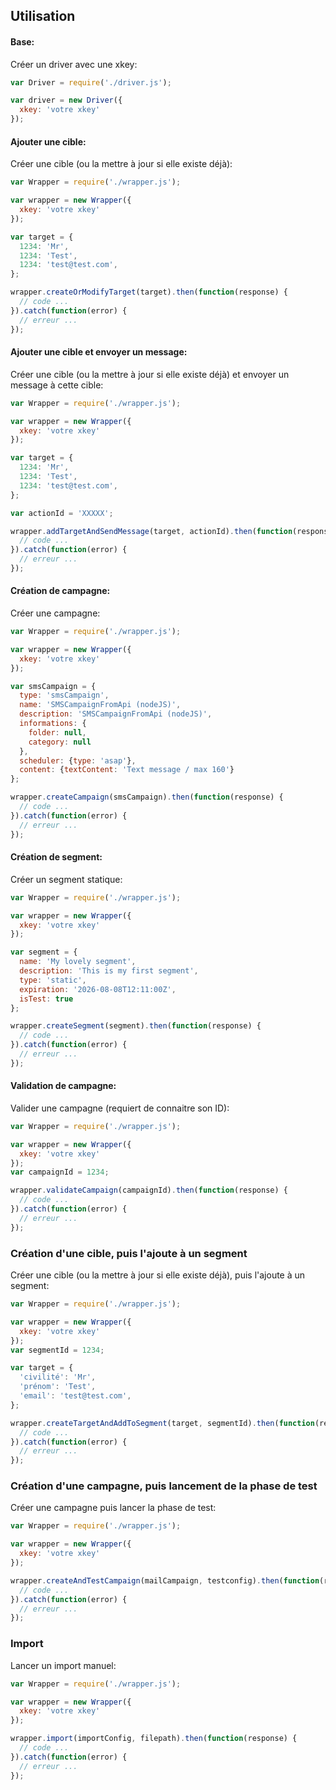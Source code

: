 Utilisation
--

#### Base:

Créer un driver avec une xkey:
```javascript
var Driver = require('./driver.js');

var driver = new Driver({
  xkey: 'votre xkey'
});
```

#### Ajouter une cible:

Créer une cible (ou la mettre à jour si elle existe déjà):
```javascript
var Wrapper = require('./wrapper.js');

var wrapper = new Wrapper({
  xkey: 'votre xkey'
});

var target = {
  1234: 'Mr',
  1234: 'Test',
  1234: 'test@test.com',
};

wrapper.createOrModifyTarget(target).then(function(response) {
  // code ...
}).catch(function(error) {
  // erreur ...
});
```

#### Ajouter une cible et envoyer un message:

Créer une cible (ou la mettre à jour si elle existe déjà) et envoyer un message à cette cible:
```javascript
var Wrapper = require('./wrapper.js');

var wrapper = new Wrapper({
  xkey: 'votre xkey'
});

var target = {
  1234: 'Mr',
  1234: 'Test',
  1234: 'test@test.com',
};

var actionId = 'XXXXX';

wrapper.addTargetAndSendMessage(target, actionId).then(function(response) {
  // code ...
}).catch(function(error) {
  // erreur ...
});
```

#### Création de campagne:

Créer une campagne:
```javascript
var Wrapper = require('./wrapper.js');

var wrapper = new Wrapper({
  xkey: 'votre xkey'
});

var smsCampaign = {
  type: 'smsCampaign',
  name: 'SMSCampaignFromApi (nodeJS)',
  description: 'SMSCampaignFromApi (nodeJS)',
  informations: {
    folder: null,
    category: null
  },
  scheduler: {type: 'asap'},
  content: {textContent: 'Text message / max 160'}
};

wrapper.createCampaign(smsCampaign).then(function(response) {
  // code ...
}).catch(function(error) {
  // erreur ...
});
```

#### Création de segment:

Créer un segment statique:
```javascript
var Wrapper = require('./wrapper.js');

var wrapper = new Wrapper({
  xkey: 'votre xkey'
});

var segment = {
  name: 'My lovely segment',
  description: 'This is my first segment',
  type: 'static',
  expiration: '2026-08-08T12:11:00Z',
  isTest: true
};

wrapper.createSegment(segment).then(function(response) {
  // code ...
}).catch(function(error) {
  // erreur ...
});
```

#### Validation de campagne:

Valider une campagne (requiert de connaitre son ID):
```javascript
var Wrapper = require('./wrapper.js');

var wrapper = new Wrapper({
  xkey: 'votre xkey'
});
var campaignId = 1234;

wrapper.validateCampaign(campaignId).then(function(response) {
  // code ...
}).catch(function(error) {
  // erreur ...
});
```

### Création d'une cible, puis l'ajoute à un segment

Créer une cible (ou la mettre à jour si elle existe déjà), puis l'ajoute à un segment:
```javascript
var Wrapper = require('./wrapper.js');

var wrapper = new Wrapper({
  xkey: 'votre xkey'
});
var segmentId = 1234;

var target = {
  'civilité': 'Mr',
  'prénom': 'Test',
  'email': 'test@test.com',
};

wrapper.createTargetAndAddToSegment(target, segmentId).then(function(response) {
  // code ...
}).catch(function(error) {
  // erreur ...
});
```

### Création d'une campagne, puis lancement de la phase de test

Créer une campagne puis lancer la phase de test:
```javascript
var Wrapper = require('./wrapper.js');

var wrapper = new Wrapper({
  xkey: 'votre xkey'
});

wrapper.createAndTestCampaign(mailCampaign, testconfig).then(function(response) {
  // code ...
}).catch(function(error) {
  // erreur ...
});
```

### Import

Lancer un import manuel:
```javascript
var Wrapper = require('./wrapper.js');

var wrapper = new Wrapper({
  xkey: 'votre xkey'
});

wrapper.import(importConfig, filepath).then(function(response) {
  // code ...
}).catch(function(error) {
  // erreur ...
});
```
